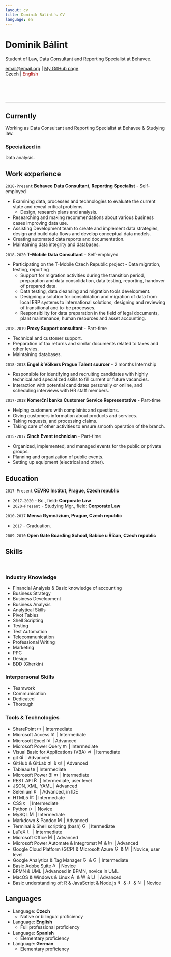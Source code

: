```yaml
---
layout: cv
title: Dominik Bálint's CV
language: en
---
```


<div class="fixed">

<h1>Dominik Bálint</h1>
<p>Student of Law, Data Consultant and Reporting Specialist at Behavee.</p>

<div id="webaddress">
<a href="email@email.cz">email@email.org</a>
| <a href="https://github.com/Dominik-97">My GitHub page</a> <br>
<a href="index_cz.html">Czech</a>
| <a href="index.html" style="color: #AA0000;">English</a>
</div>

<div class="topcorner">
<!-- <img src="assets/Me.png" alt="Picture of me" style="width:200px;"/> -->
<div class="picture-borders picture-itself"></div>
</div>

<hr style="margin-top: 80px;">

</div>

## Currently

Working as Data Consultant and Reporting Specialist at Behavee \& Studying law.

### Specialized in

Data analysis.


## Work experience
`2018-Present` __Behavee__ **Data Consultant, Reporting Specialist** - Self-employed <br>

- Examining data, processes and technologies to evaluate the current state and reveal critical problems.
  - Design, research plans and analysis.
- Researching and making recommendations about various business cases improving data use.
- Assisting Development team to create and implement data strategies, design and build data flows and develop conceptual data models.
- Creating automated data reports and documentation.
- Maintaining data integrity and databases.

`2018-2020` __T-Mobile__ **Data Consultant** - Self-employed <br>

- Participating on the T-Mobile Czech Republic project - Data migration, testing, reporting
  - Support for migration activities during the transition period, preparation and data consolidation, data testing, reporting, handover of prepared data.
  - Data testing, data cleansing and migration tools development.
  - Designing a solution for consolidation and migration of data from local ERP systems to international solutions, designing and reviewing of transitional and to-be processes.
  - Responsibility for data preparation in the field of legal documents, plant maintenance, human resources and asset accounting.

`2018-2019` __Proxy__ **Support consultant** - Part-time <br>

- Technical and customer support.
- Preparation of tax returns and similar documents related to taxes and other levies.
- Maintaining databases.

`2018-2018` __Engel & Völkers Prague__ **Talent sourcer** - 2 months Internship <br>

- Responsible for identifying and recruiting candidates with highly technical and specialized skills to fill current or future vacancies.
- Interaction with potential candidates personally or online, and scheduling interviews with HR staff members.

`2017-2018` __Komerční banka__ **Customer Service Representative** - Part-time <br>

- Helping customers with complaints and questions.
- Giving customers information about products and services.
- Taking requests, and processing claims.
- Taking care of other activities to ensure smooth operation of the branch.

`2015-2017` __Sinch__ **Event technician** - Part-time <br>

- Organized, implemented, and managed events for the public or private groups.
- Planning and organization of public events.
- Setting up equipment (electrical and other).


## Education

`2017-Present`
__CEVRO Institut, Prague, Czech republic__ <br>
- `2017-2020` - Bc., field: __Corporate Law__ <br>
- `2020-Present` - Studying Mgr., field: __Corporate Law__ <br>

`2010-2017`
__Mensa Gymnázium, Prague, Czech republic__ <br>
- `2017` - Graduation. <br>

`2009-2010`
__Open Gate Boarding School, Babice u Říčan, Czech republic__ <br>


## Skills

&nbsp;
&nbsp;
&nbsp;

### Industry Knowledge

- Financial Analysis & Basic knowledge of accounting
- Business Strategy
- Business Development
- Business Analysis
- Analytical Skills
- Pivot Tables
- Shell Scripting
- Testing
- Test Automation
- Telecommunication
- Professional Writing
- Marketing
- PPC
- Design
- BDD (Gherkin)


### Interpersonal Skills

- Teamwork
- Communication
- Dedicated
- Thorough


### Tools & Technologies

- SharePoint <img alt="microsoftsharepoint" src="https://simpleicons.org/icons/microsoftsharepoint.svg" width="15px"> | Intermediate
- Microsoft Access <img alt="microsoftaccess" src="https://simpleicons.org/icons/microsoftaccess.svg" width="15px"> | Intermediate
- Microsoft Excel <img alt="microsoftexcel" src="https://simpleicons.org/icons/microsoftexcel.svg" width="15px"> | Advanced
- Microsoft Power Query <img alt="microsoftpowerquery" src="https://simpleicons.org/icons/microsoft.svg" width="15px"> | Intermediate
- Visual Basic for Applications (VBA) <img alt="visualbasicforapplications" src="https://cdn3.iconfinder.com/data/icons/flat-design-spreadsheet-set-5/24/macros-vba-512.png" width="15px"> | Itermediate
- git <img alt="git" src="https://simpleicons.org/icons/git.svg" width="15px"> | Advanced
- GitHub & GitLab <img alt="github" src="https://simpleicons.org/icons/github.svg" width="15px"> & <img alt="gitlab" src="https://simpleicons.org/icons/gitlab.svg" width="15px"> | Advanced
- Tableau <img alt="tableau" src="https://simpleicons.org/icons/tableau.svg" width="15px"> | Intermediate
- Microsoft Power BI <img alt="microsoftpowerbi" src="https://simpleicons.org/icons/powerbi.svg" width="15px"> | Intermediate
- REST API <img alt="Rest API" src="https://img.icons8.com/ios/64/000000/api-settings.png" width="15px"> | Intermediate, user level
- JSON, XML, YAML | Advanced
- Selenium <img alt="selenium" src="https://img.icons8.com/wired/64/000000/selenium-test-automation.png" width="15px"> | Advanced, in IDE
- HTML5 <img alt="html5" src="https://simpleicons.org/icons/html5.svg" width="15px"> | Intermediate
- CSS <img alt="css3" src="https://simpleicons.org/icons/css3.svg" width="15px"> | Intermediate
- Python <img alt="python" src="https://simpleicons.org/icons/python.svg" width="15px"> | Novice
- MySQL <img alt="MySQL" src="https://simpleicons.org/icons/mysql.svg" width="15px"> | Intermediate
- Markdown & Pandoc <img alt="Markdown" src="https://simpleicons.org/icons/markdown.svg" width="15px"> | Advanced
- Terminal & Shell scripting (bash) <img alt="GNU Bash" src="https://simpleicons.org/icons/gnubash.svg" width="15px"> | Itermediate
- LaTeX <img alt="LaTeX" src="https://simpleicons.org/icons/latex.svg" width="15px"> | Intermediate
- Microsoft Office <img alt="Microsoft Office" src="https://simpleicons.org/icons/microsoftoffice.svg" width="15px"> | Advanced
- Microsoft Power Automate & Integromat <img alt="Microsoft Power Automate" src="https://img.icons8.com/fluent/48/000000/microsoft-power-automate-2020.png" width="15px"> & <img alt="Integromat" src="https://images.saasworthy.com/integromat_1954_logo_1576566957_wkfxu.png" width="15px"> | Advanced
- Google Cloud Platform (GCP) & Microsoft Azure <img alt="Google Cloud Platform" src="https://simpleicons.org/icons/googlecloud.svg" width="15px"> & <img alt="Microsoft Azure" src="https://simpleicons.org/icons/microsoftazure.svg" width="15px"> | Novice, user level
- Google Analytics & Tag Manager <img alt="Google Analytics" src="https://simpleicons.org/icons/googleanalytics.svg" width="15px"> & <img alt="Google Tag Manager" src="https://simpleicons.org/icons/googletagmanager.svg" width="15px"> | Intermediate
- Basic Adobe Suite <img alt="Adobe Vreative Suite" src="https://simpleicons.org/icons/adobe.svg" width="15px"> | Novice
- BPMN & UML | Advanced in BPMN, novice in UML
- MacOS & Windows & Linux <img alt="Apple" src="https://simpleicons.org/icons/apple.svg" width="15px"> & <img alt="Windows" src="https://simpleicons.org/icons/windows.svg" width="15px"> & <img alt="Linux" src="https://simpleicons.org/icons/linux.svg" width="15px"> | Advanced
- Basic understanding of: R & JavaScript & Node.js <img alt="R" src="https://simpleicons.org/icons/r.svg" width="15px"> & <img alt="JavaScript" src="https://simpleicons.org/icons/javascript.svg" width="15px"> & <img alt="Node.js" src="https://simpleicons.org/icons/node-dot-js.svg" width="15px"> | Novice


## Languages

- Language: **Czech**
  - Native or bilingual proficiency
- Language: **English**
  - Full professional proficiency
- Language: **Spanish**
  - Elementary proficiency
- Language: **German**
  - Elementary proficiency


<!-- ### Footer

Last updated: December 2020 -->

<!-- Icons by Flaticon/Shield.io/Simpleicons if not by them, then by

https://icons8.com/icon/55497/rest-api OR found by Google Image Search, licence checked OR used Adobe Icons as part of Creative Cloud -->


